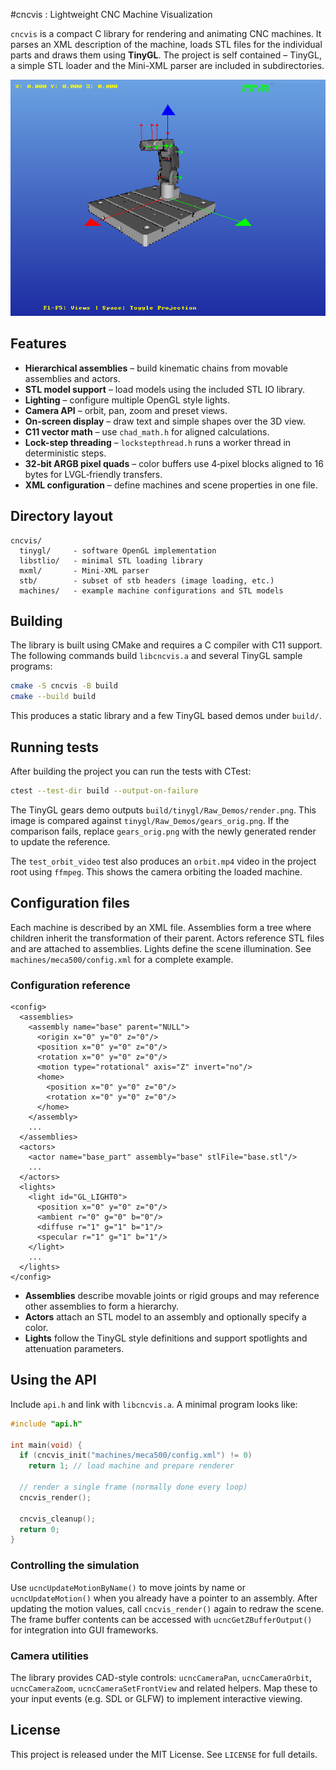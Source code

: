 #cncvis : Lightweight CNC Machine Visualization

`cncvis` is a compact C library for rendering and animating CNC machines.
It parses an XML description of the machine, loads STL files for the
individual parts and draws them using **TinyGL**. The project is self
contained – TinyGL, a simple STL loader and the Mini-XML parser are
included in subdirectories.

![Alt text](frame.png "a title")

## Features

- **Hierarchical assemblies** – build kinematic chains from movable
  assemblies and actors.
- **STL model support** – load models using the included STL IO library.
- **Lighting** – configure multiple OpenGL style lights.
- **Camera API** – orbit, pan, zoom and preset views.
- **On-screen display** – draw text and simple shapes over the 3D view.
- **C11 vector math** – use `chad_math.h` for aligned calculations.
- **Lock-step threading** – `lockstepthread.h` runs a worker thread in
  deterministic steps.
- **32-bit ARGB pixel quads** – color buffers use 4‑pixel blocks aligned to
  16 bytes for LVGL‑friendly transfers.
- **XML configuration** – define machines and scene properties in one file.

## Directory layout

```
cncvis/
  tinygl/     - software OpenGL implementation
  libstlio/   - minimal STL loading library
  mxml/       - Mini-XML parser
  stb/        - subset of stb headers (image loading, etc.)
  machines/   - example machine configurations and STL models
```

## Building

The library is built using CMake and requires a C compiler with C11
support. The following commands build `libcncvis.a` and several TinyGL
sample programs:

```bash
cmake -S cncvis -B build
cmake --build build
```

This produces a static library and a few TinyGL based demos under `build/`.

## Running tests

After building the project you can run the tests with CTest:

```bash
ctest --test-dir build --output-on-failure
```

The TinyGL gears demo outputs `build/tinygl/Raw_Demos/render.png`. This image is
compared against `tinygl/Raw_Demos/gears_orig.png`. If the comparison fails,
replace `gears_orig.png` with the newly generated render to update the
reference.

The `test_orbit_video` test also produces an `orbit.mp4` video in the project
root using `ffmpeg`. This shows the camera orbiting the loaded machine.

## Configuration files

Each machine is described by an XML file. Assemblies form a tree where
children inherit the transformation of their parent. Actors reference
STL files and are attached to assemblies. Lights define the scene
illumination. See `machines/meca500/config.xml` for a complete example.

### Configuration reference

```
<config>
  <assemblies>
    <assembly name="base" parent="NULL">
      <origin x="0" y="0" z="0"/>
      <position x="0" y="0" z="0"/>
      <rotation x="0" y="0" z="0"/>
      <motion type="rotational" axis="Z" invert="no"/>
      <home>
        <position x="0" y="0" z="0"/>
        <rotation x="0" y="0" z="0"/>
      </home>
    </assembly>
    ...
  </assemblies>
  <actors>
    <actor name="base_part" assembly="base" stlFile="base.stl"/>
    ...
  </actors>
  <lights>
    <light id="GL_LIGHT0">
      <position x="0" y="0" z="0"/>
      <ambient r="0" g="0" b="0"/>
      <diffuse r="1" g="1" b="1"/>
      <specular r="1" g="1" b="1"/>
    </light>
    ...
  </lights>
</config>
```

- **Assemblies** describe movable joints or rigid groups and may reference
  other assemblies to form a hierarchy.
- **Actors** attach an STL model to an assembly and optionally specify a color.
- **Lights** follow the TinyGL style definitions and support spotlights
  and attenuation parameters.

## Using the API

Include `api.h` and link with `libcncvis.a`. A minimal program
looks like:

```c
#include "api.h"

int main(void) {
  if (cncvis_init("machines/meca500/config.xml") != 0)
    return 1; // load machine and prepare renderer

  // render a single frame (normally done every loop)
  cncvis_render();

  cncvis_cleanup();
  return 0;
}
```

### Controlling the simulation

Use `ucncUpdateMotionByName()` to move joints by name or
`ucncUpdateMotion()` when you already have a pointer to an assembly.
After updating the motion values, call `cncvis_render()` again to redraw
the scene. The frame buffer contents can be accessed with
`ucncGetZBufferOutput()` for integration into GUI frameworks.

### Camera utilities

The library provides CAD-style controls:
`ucncCameraPan`, `ucncCameraOrbit`, `ucncCameraZoom`, `ucncCameraSetFrontView`
and related helpers. Map these to your input events (e.g. SDL or GLFW)
to implement interactive viewing.

## License

This project is released under the MIT License. See `LICENSE` for
full details.

